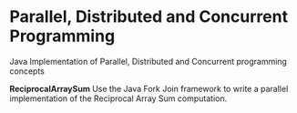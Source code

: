 # Parallel, Distributed and Concurrent Programming
Java Implementation of Parallel, Distributed and Concurrent programming concepts

**ReciprocalArraySum** Use the Java Fork Join framework to write a parallel implementation of the Reciprocal Array Sum 
computation.
